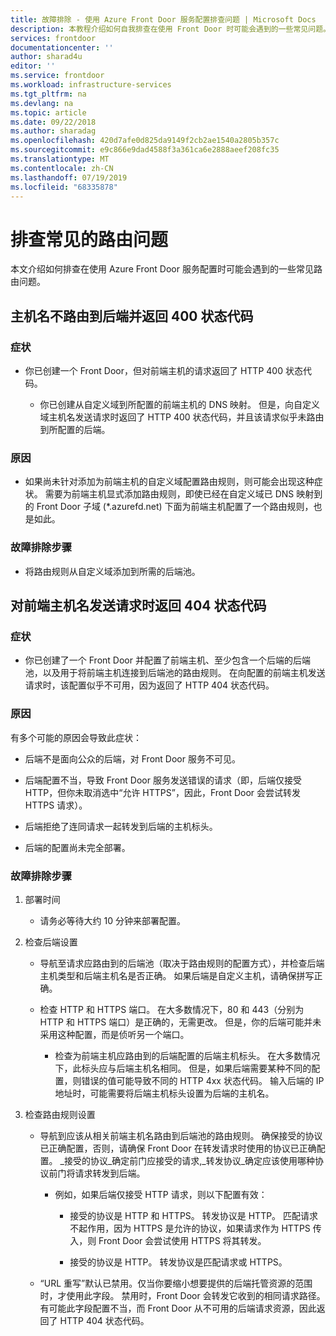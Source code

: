 ```yaml
---
title: 故障排除 - 使用 Azure Front Door 服务配置排查问题 | Microsoft Docs
description: 本教程介绍如何自我排查在使用 Front Door 时可能会遇到的一些常见问题。
services: frontdoor
documentationcenter: ''
author: sharad4u
editor: ''
ms.service: frontdoor
ms.workload: infrastructure-services
ms.tgt_pltfrm: na
ms.devlang: na
ms.topic: article
ms.date: 09/22/2018
ms.author: sharadag
ms.openlocfilehash: 420d7afe0d825da9149f2cb2ae1540a2805b357c
ms.sourcegitcommit: e9c866e9dad4588f3a361ca6e2888aeef208fc35
ms.translationtype: MT
ms.contentlocale: zh-CN
ms.lasthandoff: 07/19/2019
ms.locfileid: "68335878"
---
```

# <a name="troubleshooting-common-routing-issues"></a>排查常见的路由问题
本文介绍如何排查在使用 Azure Front Door 服务配置时可能会遇到的一些常见路由问题。 

## <a name="hostname-not-routing-to-backend-and-returns-400-status-code"></a>主机名不路由到后端并返回 400 状态代码


### <a name="symptom"></a>症状
- 你已创建一个 Front Door，但对前端主机的请求返回了 HTTP 400 状态代码。

  - 你已创建从自定义域到所配置的前端主机的 DNS 映射。 但是，向自定义域主机名发送请求时返回了 HTTP 400 状态代码，并且该请求似乎未路由到所配置的后端。

### <a name="cause"></a>原因
- 如果尚未针对添加为前端主机的自定义域配置路由规则，则可能会出现这种症状。 需要为前端主机显式添加路由规则，即使已经在自定义域已 DNS 映射到的 Front Door 子域 (*.azurefd.net) 下面为前端主机配置了一个路由规则，也是如此。

### <a name="troubleshooting-steps"></a>故障排除步骤
- 将路由规则从自定义域添加到所需的后端池。

## <a name="request-to-frontend-hostname-returns-404-status-code"></a>对前端主机名发送请求时返回 404 状态代码

### <a name="symptom"></a>症状
- 你已创建了一个 Front Door 并配置了前端主机、至少包含一个后端的后端池，以及用于将前端主机连接到后端池的路由规则。 在向配置的前端主机发送请求时，该配置似乎不可用，因为返回了 HTTP 404 状态代码。

### <a name="cause"></a>原因
有多个可能的原因会导致此症状：
 - 后端不是面向公众的后端，对 Front Door 服务不可见。

- 后端配置不当，导致 Front Door 服务发送错误的请求（即，后端仅接受 HTTP，但你未取消选中“允许 HTTPS”，因此，Front Door 会尝试转发 HTTPS 请求）。
- 后端拒绝了连同请求一起转发到后端的主机标头。
- 后端的配置尚未完全部署。

### <a name="troubleshooting-steps"></a>故障排除步骤
1. 部署时间
    - 请务必等待大约 10 分钟来部署配置。

2. 检查后端设置
   - 导航至请求应路由到的后端池（取决于路由规则的配置方式），并检查后端主机类型和后端主机名是否正确。 如果后端是自定义主机，请确保拼写正确。 

   - 检查 HTTP 和 HTTPS 端口。 在大多数情况下，80 和 443（分别为 HTTP 和 HTTPS 端口）是正确的，无需更改。 但是，你的后端可能并未采用这种配置，而是侦听另一个端口。

     - 检查为前端主机应路由到的后端配置的后端主机标头。 在大多数情况下，此标头应与后端主机名相同。 但是，如果后端需要某种不同的配置，则错误的值可能导致不同的 HTTP 4xx 状态代码。 输入后端的 IP 地址时，可能需要将后端主机标头设置为后端的主机名。


3. 检查路由规则设置
     - 导航到应该从相关前端主机名路由到后端池的路由规则。 确保接受的协议已正确配置，否则，请确保 Front Door 在转发请求时使用的协议已正确配置。 _接受的协议_确定前门应接受的请求,_转发协议_确定应该使用哪种协议前门将请求转发到后端。
          - 例如，如果后端仅接受 HTTP 请求，则以下配置有效：
               - 接受的协议是 HTTP 和 HTTPS。 转发协议是 HTTP。 匹配请求不起作用，因为 HTTPS 是允许的协议，如果请求作为 HTTPS 传入，则 Front Door 会尝试使用 HTTPS 将其转发。

               - 接受的协议是 HTTP。 转发协议是匹配请求或 HTTPS。

   - “URL 重写”默认已禁用。仅当你要缩小想要提供的后端托管资源的范围时，才使用此字段。 禁用时，Front Door 会转发它收到的相同请求路径。 有可能此字段配置不当，而 Front Door 从不可用的后端请求资源，因此返回了 HTTP 404 状态代码。

